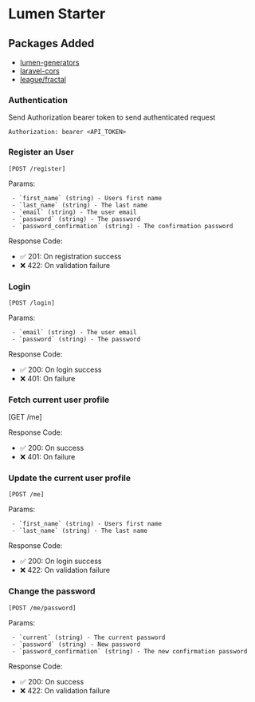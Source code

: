 # Lumen Starter

## Packages Added

* [lumen-generators](https://github.com/webNeat/lumen-generators)
* [laravel-cors](https://github.com/barryvdh/laravel-cors)
* [league/fractal](https://github.com/league/fractal)


### Authentication

Send Authorization bearer token to send authenticated request

```http
Authorization: bearer <API_TOKEN>
```

### Register an User

`[POST /register]`

Params:

```
 - `first_name` (string) - Users first name
 - `last_name` (string) - The last name
 - `email` (string) - The user email
 - `password` (string) - The password
 - `password_confirmation` (string) - The confirmation password
```

Response Code:
 - ✅ 201: On registration success
 - ❌ 422: On validation failure

### Login

`[POST /login]`

Params:

```
 - `email` (string) - The user email
 - `password` (string) - The password
```

Response Code:
 - ✅ 200: On login success
 - ❌ 401: On failure

### Fetch current user profile

[GET /me]

Response Code:
 - ✅ 200: On success
 - ❌ 401: On failure

### Update the current user profile

`[POST /me]`

Params:

```
 - `first_name` (string) - Users first name
 - `last_name` (string) - The last name
```

Response Code:
 - ✅ 200: On login success
 - ❌ 422: On validation failure

### Change the password

`[POST /me/password]`

Params:

```
 - `current` (string) - The current password
 - `password` (string) - New password
 - `password_confirmation` (string) - The new confirmation password
```

Response Code:
 - ✅ 200: On success
 - ❌ 422: On validation failure

